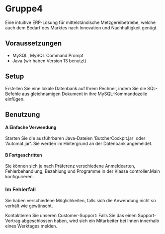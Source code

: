 # Gruppe4
Eine intuitive ERP-Lösung für mittelständische Metzgereibetriebe, welche auch dem Bedarf des Marktes nach Innovation und Nachhaltigkeit genügt.

## Voraussetzungen
- MySQL, MySQL Command Prompt 
- Java (wir haben Version 13 benutzt)

## Setup
Erstellen Sie eine lokale Datenbank auf Ihrem Rechner, indem Sie die SQL-Befehle aus gleichnamigen Dokument in ihre MySQL-Kommandozeile einfügen.

## Benutzung

#### A Einfache Verwendung
Starten Sie die ausführbaren Java-Dateien 'ButcherCockpit.jar' oder 'Automat.jar'.
Sie werden im Hintergrund an der Datenbank angemeldet.

#### B Fortgeschritten
Sie können sich je nach Präferenz verschiedene Anmeldearten, Fehlerbehandlung, Bezahlung und Programme in der Klasse controller.Main konfigurieren.

### Im Fehlerfall
Sie haben verschiedene Möglichkeiten, falls sich die Anwendung nicht so verhält wie gewünscht.

Kontaktieren Sie unseren Customer-Support:
Falls Sie das einen Support-Vertrag abgeschlossen haben, wird sich ein Mitarbeiter bei Ihnen innerhalb eines Werktages melden.
